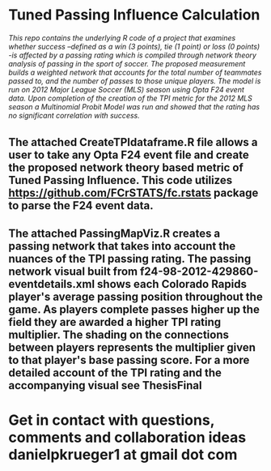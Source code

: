 # Tuned Passing Influence Calculation 
###### This repo contains the underlying R code of a project that examines whether success –defined as a win (3 points), tie (1 point) or loss (0 points) -is affected by a passing rating which is compiled through network theory analysis of passing in the sport of soccer. The proposed measurement builds a weighted network that accounts for the total number of teammates passed to, and the number of passes to those unique players. The model is run on 2012 Major League Soccer (MLS) season using Opta F24 event data. Upon completion of the creation of the TPI metric for the 2012 MLS season a Multinomial Probit Model was run and showed that the rating has no significant correlation with success.
## The attached CreateTPIdataframe.R file allows a user to take any Opta F24 event file and create the proposed network theory based metric of Tuned Passing Influence. This code utilizes https://github.com/FCrSTATS/fc.rstats package to parse the F24 event data.
## The attached PassingMapViz.R creates a passing network that takes into account the nuances of the TPI passing rating. The passing network visual built from f24-98-2012-429860-eventdetails.xml shows each Colorado Rapids player's average passing position throughout the game. As players complete passes higher up the field they are awarded a higher TPI rating multiplier. The shading on the connections between players represents the multiplier given to that player's base passing score. For a more detailed account of the TPI rating and the accompanying visual see ThesisFinal
# Get in contact with questions, comments and collaboration ideas danielpkrueger1 at gmail dot com
